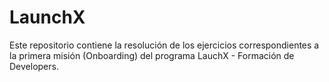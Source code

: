 # LaunchX
 
Este repositorio contiene la resolución de los ejercicios correspondientes a la primera misión (Onboarding) del programa LauchX - Formación de Developers.
